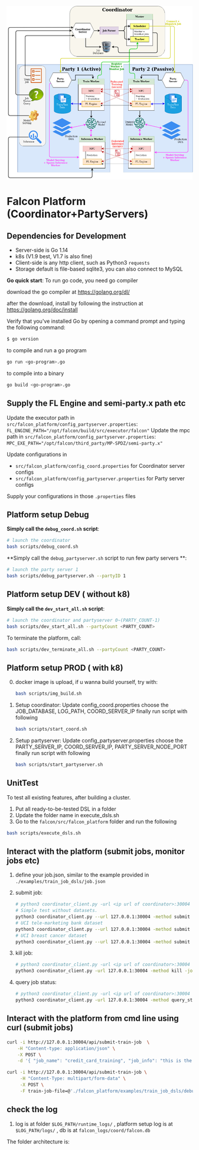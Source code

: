 <!-- ![Alt text](https://github.com/lemonviv/falcon/blob/dev/src/falcon_platform/photos/db.png) -->
![Falcon Platform Architecture](../../imgs/falcon_platform/Falcon_Sys_Archi_Dec21version.jpg)

# Falcon Platform (Coordinator+PartyServers)

## Dependencies for Development

- Server-side is Go 1.14
- k8s (V1.9 best, V1.7 is also fine)
- Client-side is any http client, such as Python3 `requests`
- Storage default is file-based sqlite3, you can also connect to MySQL

**Go quick start**:
To run go code, you need go compiler

download the go compiler at https://golang.org/dl/

after the download, install by following the instruction at https://golang.org/doc/install

Verify that you've installed Go by opening a command prompt and typing the following command:
```sh
$ go version
```

to compile and run a go program
```sh
go run <go-program>.go
```

to compile into a binary
```sh
go build <go-program>.go
```

## Supply the FL Engine and semi-party.x path etc

Update the executor path in `src/falcon_platform/config_partyserver.properties`: `FL_ENGINE_PATH="/opt/falcon/build/src/executor/falcon"`
Update the mpc path in `src/falcon_platform/config_partyserver.properties`: `MPC_EXE_PATH="/opt/falcon/third_party/MP-SPDZ/semi-party.x"`

Update configurations in
- `src/falcon_platform/config_coord.properties` for Coordinator server configs
- `src/falcon_platform/config_partyserver.properties` for Party server configs

Supply your configurations in those `.properties` files
## Platform setup Debug

**Simply call the `debug_coord.sh` script**:

```bash
# launch the coordinator 
bash scripts/debug_coord.sh
```

**Simply call the `debug_partyserver.sh` script to run few party servers **:

```bash
# launch the party server 1 
bash scripts/debug_partyserver.sh --partyID 1 
```

## Platform setup DEV ( without k8)


**Simply call the `dev_start_all.sh` script**:
```bash
# launch the coordinator and partyserver 0~(PARTY_COUNT-1)
bash scripts/dev_start_all.sh --partyCount <PARTY_COUNT>
```

To terminate the platform, call:
```bash
bash scripts/dev_terminate_all.sh --partyCount <PARTY_COUNT>
```


## Platform setup PROD ( with k8)

0. docker image is upload, if u wanna build yourself, try with:

   ```bash
   bash scripts/img_build.sh
   ```

1. Setup coordinator:
    Update config_coord.properties
    choose the JOB_DATABASE, LOG_PATH, COORD_SERVER_IP
    finally run script with following

    ```bash
    bash scripts/start_coord.sh
    ```

2. Setup partyserver:
    Update config_partyserver.properties
    choose the PARTY_SERVER_IP, COORD_SERVER_IP, PARTY_SERVER_NODE_PORT
    finally run script with following

    ```bash
    bash scripts/start_partyserver.sh
    ```

## UnitTest

To test all existing features, after building a cluster. 

1. Put all ready-to-be-tested DSL in a folder
2. Update the folder name in execute_dsls.sh
3. Go to the `falcon/src/falcon_platform` folder and run the following

```bash
bash scripts/execute_dsls.sh
```

## Interact with the platform (submit jobs, monitor jobs etc)

1. define your job.json, similar to the example provided in `./examples/train_job_dsls/job.json`

2. submit job:

   ```bash
   # python3 coordinator_client.py -url <ip url of coordinator>:30004 -method submit -path ./examples/train_job_dsls/job.json
   # Simple test without datasets.
   python3 coordinator_client.py --url 127.0.0.1:30004 -method submit -path ./examples/train_job_dsls/debug_two_parties_train_job.json
   # UCI tele-marketing bank dataset
   python3 coordinator_client.py --url 127.0.0.1:30004 -method submit -path ./examples/train_job_dsls/three_parties_train_job_banktele.json
   # UCI breast cancer dataset
   python3 coordinator_client.py --url 127.0.0.1:30004 -method submit -path ./examples/train_job_dsls/three_parties_train_job_breastcancer_lr.json
   ```

3. kill job:

    ```bash
    # python3 coordinator_client.py -url <ip url of coordinator>:30004 -method kill -job <job_id>
    python3 coordinator_client.py -url 127.0.0.1:30004 -method kill -job 60
    ```

4. query job status:

    ```bash
    # python3 coordinator_client.py -url <ip url of coordinator>:30004 -method query_status -job <job_id>
    python3 coordinator_client.py -url 127.0.0.1:30004 -method query_status -job 60
    ```

## Interact with the platform from cmd line using curl (submit jobs)
```bash
curl -i http://127.0.0.1:30004/api/submit-train-job  \
    -H "Content-type: application/json" \
    -X POST \
    -d '{ "job_name": "credit_card_training", "job_info": "this is the job_info", "job_fl_type": "vertical", "existing_key": 0, "party_nums": 2, "task_num": 1, "party_info": [ { "id": 1, "addr": "127.0.0.1:30006", "party_type": "active", "path": { "data_input": "/home/wuyuncheng/Documents/falcon/data/dataset/bank_marketing_data/client0", "data_output": "/home/wuyuncheng/Documents/falcon/data/dataset/bank_marketing_data/client0", "model_path": "/home/wuyuncheng/Documents/falcon/data/dataset/bank_marketing_data" } }, { "id": 2, "addr": "127.0.0.1:30007", "party_type": "passive", "path": { "data_input": "/home/wuyuncheng/Documents/falcon/data/dataset/bank_marketing_data/client1", "data_output": "/home/wuyuncheng/Documents/falcon/data/dataset/bank_marketing_data/client1", "model_path": "/home/wuyuncheng/Documents/falcon/data/dataset/bank_marketing_data" } } ], "tasks": { "pre_processing": { "mpc_algorithm_name": "preprocessing", "algorithm_name": "preprocessing", "input_configs": { "data_input": { "data": "file", "key": "key" }, "algorithm_config": { "max_feature_bin": "32", "iv_threshold": "0.5" } }, "output_configs": { "data_output": "outfile" } }, "model_training": { "mpc_algorithm_name": "logistic_regression", "algorithm_name": "logistic_regression", "input_configs": { "data_input": { "data": "client.txt", "key": "mpcKeys" }, "algorithm_config": { "batch_size": 32, "max_iteration": 50, "convergence_threshold": 0.0001, "with_regularization": false, "alpha": 0.1, "learning_rate": 0.1, "decay": 0.1, "penalty": "l1", "optimizer": "sgd", "multi_class": "ovr", "metric": "acc", "differential_privacy_budget": 0.1, "fit_bias": true } }, "output_configs": { "trained_model": "model", "evaluation_report": "model.txt" } } } }'
```

```bash
curl -i http://127.0.0.1:30004/api/submit-train-job \
     -H "Content-Type: multipart/form-data" \
     -X POST \
     -F train-job-file=@'./falcon_platform/examples/train_job_dsls/debug_two_parties_train_job.json'
```

## check the log

1.  log is at folder `$LOG_PATH/runtime_logs/` , 
    platform setup log is at `$LOG_PATH/logs/` ,
    db is at     `falcon_logs/coord/falcon.db` 
    

The folder architecture is:
